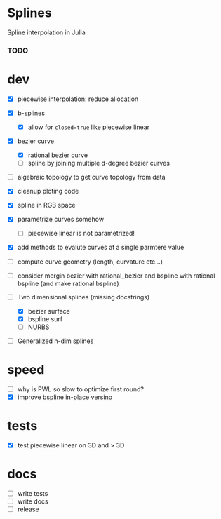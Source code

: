 # Splines
Spline interpolation in Julia


### TODO
# dev
- [x] piecewise interpolation: reduce allocation
- [x] b-splines
  - [x] allow for `closed=true` like piecewise linear
- [x] bezier curve
  - [x] rational bezier curve
  - [ ] spline by joining multiple d-degree bezier curves
- [ ] algebraic topology to get curve topology from data
- [x] cleanup ploting code
- [x] spline in RGB space
- [x] parametrize curves somehow
  - [ ] piecewise linear is not parametrized!
- [x] add methods to evalute curves at a single parmtere value
- [ ] compute curve geometry (length, curvature etc...)
- [ ] consider mergin bezier with rational_bezier and bspline with rational bspline (and make rational bspline)

- [ ] Two dimensional splines (missing docstrings)
  - [x] bezier surface
  - [x] bspline surf
  - [ ] NURBS

- [ ] Generalized n-dim splines

# speed
- [ ] why is PWL so slow to optimize first round?
- [X] improve bspline in-place versino

# tests
- [x] test piecewise linear on 3D and > 3D 

# docs
- [ ] write tests
- [ ] write docs
- [ ] release